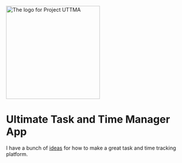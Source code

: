 
<a href="https://github.com/UTTMA/Logo"><img src="https://uttma.github.io/Logo/Rendered/UTTMA%20Icon%20(256p)@2x.png" alt="The logo for Project UTTMA" width="256" /></a>


# Ultimate Task and Time Manager App #

I have a bunch of [ideas](https://uttma.github.io/Concept/Ideas.html) for how to make a great task and time tracking platform.
